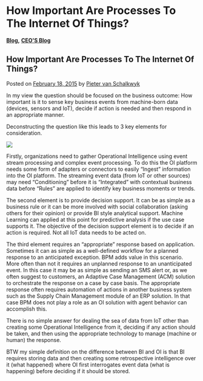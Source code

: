 # How Important Are Processes To The Internet Of Things?

[**Blog**](https://xmpro.com/category/blog/)**,** [**CEO'S Blog**](https://xmpro.com/category/blog/pieter-blog/)

## How Important Are Processes To The Internet Of Things?

Posted on [February 18, 2015](https://xmpro.com/how-important-are-processes-to-the-internet-of-things/) by [Pieter van Schalkwyk](https://xmpro.com/author/pietervs/)

In my view the question should be focused on the business outcome: How important is it to sense key business events from machine-born data (devices, sensors and IoT), decide if action is needed and then respond in an appropriate manner.

Deconstructing the question like this leads to 3 key elements for consideration.

![](https://xmpro.com/wp-content/uploads/2015/02/SDA_VennDiagram_v2.png)

Firstly, organizations need to gather Operational Intelligence using event stream processing and complex event processing. To do this the OI platform needs some form of adapters or connectors to easily “Ingest” information into the OI platform. The streaming event data (from IoT or other sources) may need “Conditioning” before it is “Integrated” with contextual business data before “Rules” are applied to identify key business moments or trends.

The second element is to provide decision support. It can be as simple as a business rule or it can be more involved with social collaboration (asking others for their opinion) or provide BI style analytical support. Machine Learning can applied at this point for predictive analysis if the use case supports it. The objective of the decision support element is to decide if an action is required. Not all IoT data needs to be acted on.

The third element requires an “appropriate” response based on application. Sometimes it can as simple as a well-defined workflow for a planned response to an anticipated exception. BPM adds value in this scenario. More often than not it requires an unplanned response to an unanticipated event. In this case it may be as simple as sending an SMS alert or, as we often suggest to customers, an Adaptive Case Management (ACM) solution to orchestrate the response on a case by case basis. The appropriate response often requires automation of actions in another business system such as the Supply Chain Management module of an ERP solution. In that case BPM does not play a role as an OI solution with agent behavior can accomplish this.

There is no simple answer for dealing the sea of data from IoT other than creating some Operational Intelligence from it, deciding if any action should be taken, and then using the appropriate technology to manage (machine or human) the response.

BTW my simple definition on the difference between BI and OI is that BI requires storing data and then creating some retrospective intelligence over it (what happened) where OI first interrogates event data (what is happening) before deciding if it should be stored.

